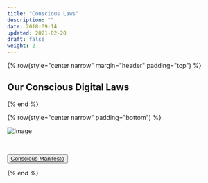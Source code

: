 ```yaml
---
title: "Conscious Laws"
description: ""
date: 2018-09-14
updated: 2021-02-20
draft: false
weight: 2
---
```



<div class="container mx-auto">


<!-- section 2 (co-found) -->


{% row(style="center narrow" margin="header" padding="top") %}

## Our Conscious Digital Laws

{% end %}


{% row(style="center narrow" padding="bottom") %}

![Image](img/digitallaws.png#xl#mx-auto)

<br>

<button>[Conscious Manifesto](/manifesto/)</button>

{% end %}

</div>


